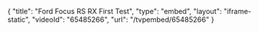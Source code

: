 {
    "title": "Ford Focus RS RX First Test",
    "type": "embed",
    "layout": "iframe-static",
    "videoId": "65485266",
    "url": "\/tvpembed\/65485266"
}